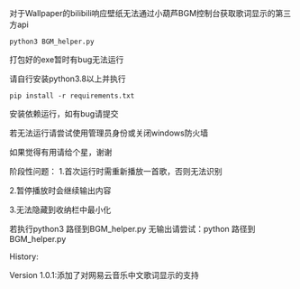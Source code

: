 对于Wallpaper的bilibili响应壁纸无法通过小葫芦BGM控制台获取歌词显示的第三方api

```
python3 BGM_helper.py
```

打包好的exe暂时有bug无法运行

请自行安装python3.8以上并执行
```
pip install -r requirements.txt
```
安装依赖运行，如有bug请提交

若无法运行请尝试使用管理员身份或关闭windows防火墙

如果觉得有用请给个星，谢谢

阶段性问题：
1.首次运行时需重新播放一首歌，否则无法识别

2.暂停播放时会继续输出内容

3.无法隐藏到收纳栏中最小化



若执行python3 路径到BGM_helper.py  无输出请尝试：python 路径到BGM_helper.py


History:

Version 1.0.1:添加了对网易云音乐中文歌词显示的支持
